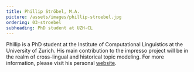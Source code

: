 ```yaml
---
title: Phillip Ströbel, M.A.
picture: /assets/images/phillip-stroebel.jpg
ordering: 03-stroebel
subheading: PhD student at UZH-CL
---
```


Phillip is a PhD student at the Institute of Computational Linguistics at the University of Zurich. His main contribution to the impresso project will be in the realm of cross-lingual and historical topic modeling. For more information, please visit his personal [website](http://www.cl.uzh.ch/de/people/team/Computerlinguistikteam/pstroebel.html).

